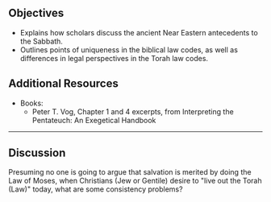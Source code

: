 ---
---

## Objectives

- Explains how scholars discuss the ancient Near Eastern antecedents to the Sabbath.
- Outlines points of uniqueness in the biblical law codes, as well as differences in legal perspectives in the Torah law codes.

## Additional Resources

- Books:
  - Peter T. Vog, Chapter 1 and 4 excerpts, from Interpreting the Pentateuch: An Exegetical Handbook

----

## Discussion

Presuming no one is going to argue that salvation is merited by doing the Law of Moses, when Christians (Jew or Gentile) desire to "live out the Torah (Law)" today, what are some consistency problems?